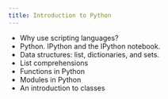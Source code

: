 ```yaml
---
title: Introduction to Python
---
```


* Why use scripting languages?
* Python. IPython and the IPython notebook.
* Data structures: list, dictionaries, and sets.
* List comprehensions
* Functions in Python
* Modules in Python
* An introduction to classes
